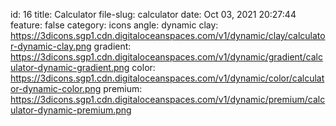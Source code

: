 id: 16
title: Calculator 
file-slug: calculator
date: Oct 03, 2021 20:27:44
feature: false
category: icons
angle: dynamic
clay: https://3dicons.sgp1.cdn.digitaloceanspaces.com/v1/dynamic/clay/calculator-dynamic-clay.png
gradient: https://3dicons.sgp1.cdn.digitaloceanspaces.com/v1/dynamic/gradient/calculator-dynamic-gradient.png
color: https://3dicons.sgp1.cdn.digitaloceanspaces.com/v1/dynamic/color/calculator-dynamic-color.png
premium: https://3dicons.sgp1.cdn.digitaloceanspaces.com/v1/dynamic/premium/calculator-dynamic-premium.png
